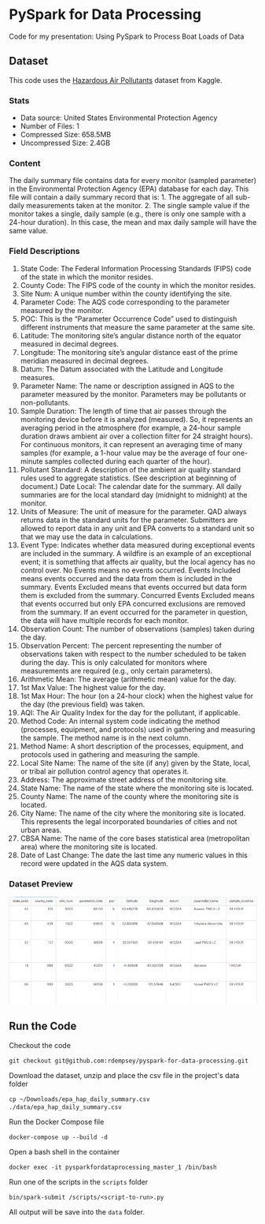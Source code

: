 # PySpark for Data Processing

Code for my presentation: Using PySpark to Process Boat Loads of Data

## Dataset

This code uses the [Hazardous Air Pollutants](https://www.kaggle.com/epa/hazardous-air-pollutants) dataset from Kaggle.

### Stats

* Data source: United States Environmental Protection Agency
* Number of Files: 1
* Compressed Size: 658.5MB
* Uncompressed Size: 2.4GB

### Content

The daily summary file contains data for every monitor (sampled parameter) in the Environmental Protection Agency (EPA) database for each day. This file will contain a daily summary record that is: 1. The aggregate of all sub-daily measurements taken at the monitor. 2. The single sample value if the monitor takes a single, daily sample (e.g., there is only one sample with a 24-hour duration). In this case, the mean and max daily sample will have the same value.

### Field Descriptions

1. State Code: The Federal Information Processing Standards (FIPS) code of the state in which the monitor resides.
2. County Code: The FIPS code of the county in which the monitor resides.
3. Site Num: A unique number within the county identifying the site.
4. Parameter Code: The AQS code corresponding to the parameter measured by the monitor.
5. POC: This is the “Parameter Occurrence Code” used to distinguish different instruments that measure the same parameter at the same site.
6. Latitude: The monitoring site’s angular distance north of the equator measured in decimal degrees.
7. Longitude: The monitoring site’s angular distance east of the prime meridian measured in decimal degrees.
8. Datum: The Datum associated with the Latitude and Longitude measures.
9. Parameter Name: The name or description assigned in AQS to the parameter measured by the monitor. Parameters may be pollutants or non-pollutants.
10. Sample Duration: The length of time that air passes through the monitoring device before it is analyzed (measured). So, it represents an averaging period in the atmosphere (for example, a 24-hour sample duration draws ambient air over a collection filter for 24 straight hours). For continuous monitors, it can represent an averaging time of many samples (for example, a 1-hour value may be the average of four one-minute samples collected during each quarter of the hour).
11. Pollutant Standard: A description of the ambient air quality standard rules used to aggregate statistics. (See description at beginning of document.)
   Date Local: The calendar date for the summary. All daily summaries are for the local standard day (midnight to midnight) at the monitor.
12. Units of Measure: The unit of measure for the parameter. QAD always returns data in the standard units for the parameter. Submitters are allowed to report data in any unit and EPA converts to a standard unit so that we may use the data in calculations.
13. Event Type: Indicates whether data measured during exceptional events are included in the summary. A wildfire is an example of an exceptional event; it is something that affects air quality, but the local agency has no control over. No Events means no events occurred. Events Included means events occurred and the data from them is included in the summary. Events Excluded means that events occurred but data form them is excluded from the summary. Concurred Events Excluded means that events occurred but only EPA concurred exclusions are removed from the summary. If an event occurred for the parameter in question, the data will have multiple records for each monitor.
14. Observation Count: The number of observations (samples) taken during the day.
15. Observation Percent: The percent representing the number of observations taken with respect to the number scheduled to be taken during the day. This is only calculated for monitors where measurements are required (e.g., only certain parameters).
16. Arithmetic Mean: The average (arithmetic mean) value for the day.
17. 1st Max Value: The highest value for the day.
18. 1st Max Hour: The hour (on a 24-hour clock) when the highest value for the day (the previous field) was taken.
19. AQI: The Air Quality Index for the day for the pollutant, if applicable.
20. Method Code: An internal system code indicating the method (processes, equipment, and protocols) used in gathering and measuring the sample. The method name is in the next column.
21. Method Name: A short description of the processes, equipment, and protocols used in gathering and measuring the sample.
22. Local Site Name: The name of the site (if any) given by the State, local, or tribal air pollution control agency that operates it.
23. Address: The approximate street address of the monitoring site.
24. State Name: The name of the state where the monitoring site is located.
25. County Name: The name of the county where the monitoring site is located.
26. City Name: The name of the city where the monitoring site is located. This represents the legal incorporated boundaries of cities and not urban areas.
27. CBSA Name: The name of the core bases statistical area (metropolitan area) where the monitoring site is located.
28. Date of Last Change: The date the last time any numeric values in this record were updated in the AQS data system.

### Dataset Preview

![Dataset Preview](images/dataset_preview.png)

## Run the Code

Checkout the code
```
git checkout git@github.com:rdempsey/pyspark-for-data-processing.git
```

Download the dataset, unzip and place the csv file in the project's data folder
```
cp ~/Downloads/epa_hap_daily_summary.csv ./data/epa_hap_daily_summary.csv
```

Run the Docker Compose file
```
docker-compose up --build -d
```

Open a bash shell in the container
```
docker exec -it pysparkfordataprocessing_master_1 /bin/bash
```

Run one of the scripts in the `scripts` folder
```
bin/spark-submit /scripts/<script-to-run>.py
```

All output will be save into the `data` folder.